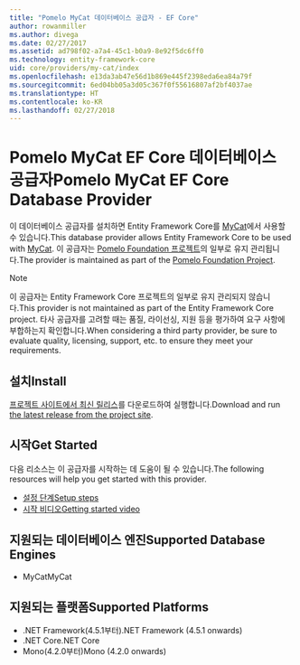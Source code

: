 ```yaml
---
title: "Pomelo MyCat 데이터베이스 공급자 - EF Core"
author: rowanmiller
ms.author: divega
ms.date: 02/27/2017
ms.assetid: ad798f02-a7a4-45c1-b0a9-8e92f5dc6ff0
ms.technology: entity-framework-core
uid: core/providers/my-cat/index
ms.openlocfilehash: e13da3ab47e56d1b869e445f2398eda6ea84a79f
ms.sourcegitcommit: 6ed04bb05a3d05c367f0f55616807af2bf4037ae
ms.translationtype: HT
ms.contentlocale: ko-KR
ms.lasthandoff: 02/27/2018
---
```

# <a name="pomelo-mycat-ef-core-database-provider"></a><span data-ttu-id="882c5-102">Pomelo MyCat EF Core 데이터베이스 공급자</span><span class="sxs-lookup"><span data-stu-id="882c5-102">Pomelo MyCat EF Core Database Provider</span></span>

<span data-ttu-id="882c5-103">이 데이터베이스 공급자를 설치하면 Entity Framework Core를 [MyCat](https://github.com/MyCATApache/Mycat-Server)에서 사용할 수 있습니다.</span><span class="sxs-lookup"><span data-stu-id="882c5-103">This database provider allows Entity Framework Core to be used with [MyCat](https://github.com/MyCATApache/Mycat-Server).</span></span> <span data-ttu-id="882c5-104">이 공급자는 [Pomelo Foundation 프로젝트](https://github.com/PomeloFoundation/Entity-Framework-Core-MyCat-Proxy)의 일부로 유지 관리됩니다.</span><span class="sxs-lookup"><span data-stu-id="882c5-104">The provider is maintained as part of the [Pomelo Foundation Project](https://github.com/PomeloFoundation/Entity-Framework-Core-MyCat-Proxy).</span></span>

> [!NOTE]  
> <span data-ttu-id="882c5-105">이 공급자는 Entity Framework Core 프로젝트의 일부로 유지 관리되지 않습니다.</span><span class="sxs-lookup"><span data-stu-id="882c5-105">This provider is not maintained as part of the Entity Framework Core project.</span></span> <span data-ttu-id="882c5-106">타사 공급자를 고려할 때는 품질, 라이선싱, 지원 등을 평가하여 요구 사항에 부합하는지 확인합니다.</span><span class="sxs-lookup"><span data-stu-id="882c5-106">When considering a third party provider, be sure to evaluate quality, licensing, support, etc. to ensure they meet your requirements.</span></span>

## <a name="install"></a><span data-ttu-id="882c5-107">설치</span><span class="sxs-lookup"><span data-stu-id="882c5-107">Install</span></span>

<span data-ttu-id="882c5-108">[프로젝트 사이트에서 최신 릴리스](https://github.com/PomeloFoundation/Entity-Framework-Core-MyCat-Proxy/releases)를 다운로드하여 실행합니다.</span><span class="sxs-lookup"><span data-stu-id="882c5-108">Download and run [the latest release from the project site](https://github.com/PomeloFoundation/Entity-Framework-Core-MyCat-Proxy/releases).</span></span>

## <a name="get-started"></a><span data-ttu-id="882c5-109">시작</span><span class="sxs-lookup"><span data-stu-id="882c5-109">Get Started</span></span>

<span data-ttu-id="882c5-110">다음 리소스는 이 공급자를 시작하는 데 도움이 될 수 있습니다.</span><span class="sxs-lookup"><span data-stu-id="882c5-110">The following resources will help you get started with this provider.</span></span>
 * [<span data-ttu-id="882c5-111">설정 단계</span><span class="sxs-lookup"><span data-stu-id="882c5-111">Setup steps</span></span>](https://github.com/aspnet/EntityFramework.Docs/issues/252)
 * [<span data-ttu-id="882c5-112">시작 비디오</span><span class="sxs-lookup"><span data-stu-id="882c5-112">Getting started video</span></span>](https://www.youtube.com/watch?v=q0CXfFNtMZo)

## <a name="supported-database-engines"></a><span data-ttu-id="882c5-113">지원되는 데이터베이스 엔진</span><span class="sxs-lookup"><span data-stu-id="882c5-113">Supported Database Engines</span></span>

* <span data-ttu-id="882c5-114">MyCat</span><span class="sxs-lookup"><span data-stu-id="882c5-114">MyCat</span></span>

## <a name="supported-platforms"></a><span data-ttu-id="882c5-115">지원되는 플랫폼</span><span class="sxs-lookup"><span data-stu-id="882c5-115">Supported Platforms</span></span>

* <span data-ttu-id="882c5-116">.NET Framework(4.5.1부터)</span><span class="sxs-lookup"><span data-stu-id="882c5-116">.NET Framework (4.5.1 onwards)</span></span>
* <span data-ttu-id="882c5-117">.NET Core</span><span class="sxs-lookup"><span data-stu-id="882c5-117">.NET Core</span></span>
* <span data-ttu-id="882c5-118">Mono(4.2.0부터)</span><span class="sxs-lookup"><span data-stu-id="882c5-118">Mono (4.2.0 onwards)</span></span>
